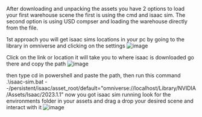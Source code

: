 After downloading and unpacking the assets you have 2 options to load your first warehouse scene the first is using the cmd and isaac sim.
The second option is using USD compser and loading the warehouse directly from the file.

1st approach you will get isaac sims locations in your pc by going to the library in omniverse and clicking on the settings ![image](https://github.com/mahmoud25112/omniverse-ai/assets/148357408/a1b1f09e-63d2-4c01-8b27-09666215a1fc)

Click on the link or location it will take you to where isaac is downloaded go there and copy the path 
![image](https://github.com/mahmoud25112/omniverse-ai/assets/148357408/b1b76b4f-e3cc-49e9-bd06-3d37eaff683f)

then type cd in powershell and paste the path, then run this command .\isaac-sim.bat --/persistent/isaac/asset_root/default="omniverse://localhost/Library/NVIDIA/Assets/Isaac/2023.1.1" 
now you got isaac sim running 
look for the environments folder in your assets and drag a drop your desired scene and interact with it
![image](https://github.com/mahmoud25112/omniverse-ai/assets/148357408/c75c3e7a-3671-4d05-b3f6-c65f637c7859)
